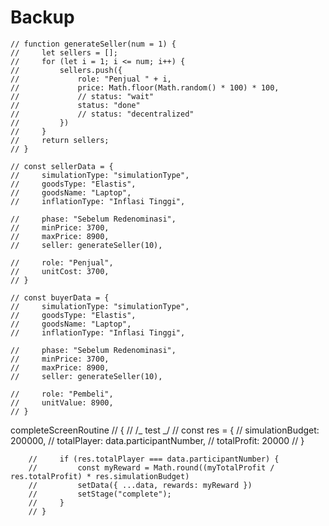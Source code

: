 # Backup

    // function generateSeller(num = 1) {
    //     let sellers = [];
    //     for (let i = 1; i <= num; i++) {
    //         sellers.push({
    //             role: "Penjual " + i,
    //             price: Math.floor(Math.random() * 100) * 100,
    //             // status: "wait"
    //             status: "done"
    //             // status: "decentralized"
    //         })
    //     }
    //     return sellers;
    // }

    // const sellerData = {
    //     simulationType: "simulationType",
    //     goodsType: "Elastis",
    //     goodsName: "Laptop",
    //     inflationType: "Inflasi Tinggi",

    //     phase: "Sebelum Redenominasi",
    //     minPrice: 3700,
    //     maxPrice: 8900,
    //     seller: generateSeller(10),

    //     role: "Penjual",
    //     unitCost: 3700,
    // }

    // const buyerData = {
    //     simulationType: "simulationType",
    //     goodsType: "Elastis",
    //     goodsName: "Laptop",
    //     inflationType: "Inflasi Tinggi",

    //     phase: "Sebelum Redenominasi",
    //     minPrice: 3700,
    //     maxPrice: 8900,
    //     seller: generateSeller(10),

    //     role: "Pembeli",
    //     unitValue: 8900,
    // }

completeScreenRoutine
// {
// /_ test _/
// const res = {
// simulationBudget: 200000,
// totalPlayer: data.participantNumber,
// totalProfit: 20000
// }

        //     if (res.totalPlayer === data.participantNumber) {
        //         const myReward = Math.round((myTotalProfit / res.totalProfit) * res.simulationBudget)
        //         setData({ ...data, rewards: myReward })
        //         setStage("complete");
        //     }
        // }
